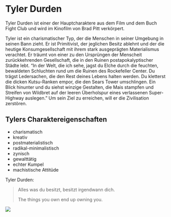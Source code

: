 # Tyler Durden

Tyler Durden ist einer der Hauptcharaktere aus dem Film und dem Buch Fight Club und wird im Kinofilm von Brad Pitt verkörpert.

Tyler ist ein charismatischer Typ, der die Menschen in seiner Umgebung in seinen Bann zieht. Er ist Primitivist, der jeglichen Besitz ablehnt und der die heutige Konsumgesellschaft mit ihrem stark ausgeprägten Materialismus verachtet. Er träumt von einer zu den Ursprüngen der Menscheit zurückkehrenden Gesellschaft, die in den Ruinen postapokalyptischer Städte lebt. “In der Welt, die ich sehe, jagst du Elche durch die feuchten, bewaldeten Schluchten rund um die Ruinen des Rockefeller Center. Du trägst Ledersachen, die den Rest deines Lebens halten werden. Du kletterst die dicken Kutsu-Ranken empor, die den Sears Tower umschlingen. Ein Blick hinunter und du siehst winzige Gestalten, die Mais stampfen und Streifen von Wildbret auf der leeren Überholspur eines verlassenen Super-Highway auslegen.” Um sein Ziel zu erreichen, will er die Zivilisation zerstören.

## Tylers Charaktereigenschaften

* charismatisch
* kreativ
* postmaterialistisch
* radikal-minimalistisch
* zynisch
* gewalttätig
* echter Kumpel
* machistische Attitüde

Tyler Durden:

> Alles was du besitzt, besitzt irgendwann dich.
>
> The things you own end up owning you.

<img src="https://fishofgold.files.wordpress.com/2013/03/the-things-you-own-end-up-owning-you-tyler-durden-fight-club-quotes.jpg"/>
